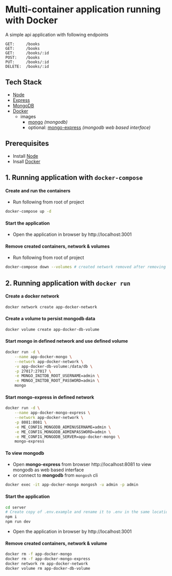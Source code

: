 # Multi-container application running with Docker

A simple api application with following endpoints

```
GET:     /books
GET:     /books
GET:     /books/:id
POST:    /books
PUT:     /books/:id
DELETE:  /books/:id
```

## Tech Stack

- [Node](https://nodejs.org/)
- [Express](http://expressjs.com/)
- [MongoDB](https://www.mongodb.com/)
- [Docker](https://www.docker.com/)
  - images
    - [mongo](https://hub.docker.com/_/mongo) _(mongodb)_
    - optional: [mongo-express](https://hub.docker.com/_/mongo-express) _(mongodb web based interface)_

## Prerequisites

- Install [Node](https://nodejs.org/en/download/)
- Insall [Docker](https://docs.docker.com/desktop/)

## 1. Running application with `docker-compose`

#### Create and run the containers

- Run following from root of project

```bash
docker-compose up -d
```

#### Start the application

- Open the application in browser by http://localhost:3001

#### Remove created containers, network & volumes

- Run following from root of project

```bash
docker-compose down --volumes # created network removed after removing containers
```

## 2. Running application with `docker run`

#### Create a docker network

```bash
docker network create app-docker-network
```

#### Create a volume to persist mongodb data

```bash
docker volume create app-docker-db-volume
```

#### Start mongo in defined network and use defined volume

```bash
docker run -d \
    --name app-docker-mongo \
    --network app-docker-network \
    -v app-docker-db-volume:/data/db \
    -p 27017:27017 \
    -e MONGO_INITDB_ROOT_USERNAME=admin \
    -e MONGO_INITDB_ROOT_PASSWORD=admin \
    mongo
```

#### Start mongo-express in defined network

```bash
docker run -d \
    --name app-docker-mongo-express \
    --network app-docker-network \
    -p 8081:8081 \
    -e ME_CONFIG_MONGODB_ADMINUSERNAME=admin \
    -e ME_CONFIG_MONGODB_ADMINPASSWORD=admin \
    -e ME_CONFIG_MONGODB_SERVER=app-docker-mongo \
    mongo-express
```

#### To view mongodb

- Open **mongo-express** from browser http://localhost:8081 to view mongodb as web based interface
- or connect to **mongodb** from `mongosh` cli

```bash
docker exec -it app-docker-mongo mongosh -u admin -p admin
```

#### Start the application

```bash
cd server
# Create copy of .env.example and rename it to .env in the same location
npm i
npm run dev
```

- Open the application in browser by http://localhost:3001

#### Remove created containers, network & volume

```bash
docker rm -f app-docker-mongo
docker rm -f app-docker-mongo-express
docker network rm app-docker-network
docker volume rm app-docker-db-volume
```
